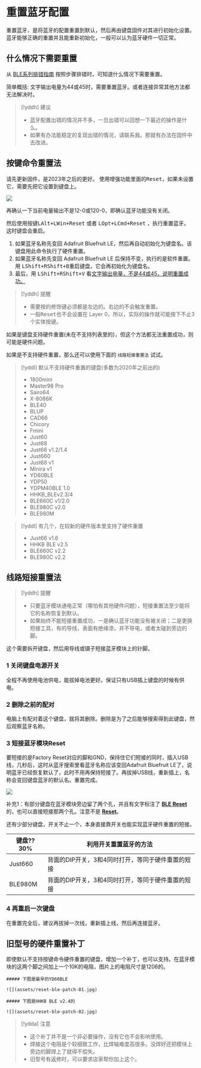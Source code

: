 # 重置蓝牙配置

重置蓝牙，是将蓝牙的配置重置到默认，然后再由键盘固件对其进行初始化设置。蓝牙能够正确的重置并且能重新初始化，一般可以认为蓝牙硬件一切正常。

## 什么情况下需要重置

从 [BLE系列排错指南](ble-series/troubleshooting) 按照步骤排错时，可知道什么情况下需要重置。

简单概括: 文字输出电量为44或45时，需要重置蓝牙。或者连接异常其他方法都无法解决时。

> [!yddh] 建议
> - 蓝牙配置出错的情况并不多，一旦出错可以回想一下最近的操作是什么。
> - 如果有办法能稳定的复现出错的情况，请联系我。那就有办法在固件中去改进。


## 按键命令重置法

请先更新固件，是2023年之后的更好。 使用增强功能里面的<kbd>Reset</kbd>，如果未设置它，需要先把它设置到键盘上。

![](assets/reset-ble-01.jpg)

再确认一下当前电量输出不是12-0或120-0，即确认蓝牙功能没有关闭。

然后使用按键<kbd>LAlt+LWin+Reset</kbd> 或者 <kbd>LOpt+LCmd+Reset</kbd> ，执行重置蓝牙。 这时键盘会重启。

1. 如果蓝牙名称先变回 Adafruit Bluefruit LE，然后再自动初始化为键盘名。该键盘用此命令执行了硬件重置。
2. 如果蓝牙名称先变回 Adafruit Bluefruit LE 后保持不变，执行的是软件重置。用 <kbd>LShift+RShift+B</kbd>重启键盘，它会再初始化为键盘名。
3. 最后，用 <kbd>LShift+RShift+V</kbd> 看<u>文字输出电量，不是44或45，说明重置成功。</u>

> [!yddh] 提醒
> - 需要按的修饰键必须都是左边的。右边的不会触发重置。
> - 一般<kbd>Reset</kbd>也不会设置在 Layer 0，所以，实际的操作就可能按下不止3个实体按键。

如果是键盘支持硬件重置(未在不支持列表里的)，但这个方法都无法重置成功，则可能是硬件问题。

如果是不支持硬件重置，那么还可以使用下面的 `线路短接重置法` 试试。

> [!yddl] 默认不支持硬件重置的键盘(多数为2020年之前出的)
> - 1800mini
> - Master98 Pro
> - Sairo64
> - X-8086K
> - BLE40
> - BLUP
> - CAD66
> - Chicory
> - Fmini
> - Just60
> - Just68
> - Just66 v1.2/1.4
> - Just660
> - Just68 v1
> - Minira v1
> - YD60BLE
> - YDP50
> - YDPM40BLE 1.0
> - HHKB_BLEv2.3/4
> - BLE660C v1/2.0
> - BLE980C v2.0
> - BLE980M

> [!yddl] 有几个，在较新的硬件版本里支持了硬件重置
> - Just66 v1.6
> - HHKB BLE v2.5
> - BLE660C v2.2
> - BLE980C v2.2

## 线路短接重置法

> [!yddh] 提醒
> - 只要蓝牙模块通电正常（哪怕有其他硬件问题），短接重置法至少能将它的名称恢复到默认。
> - 如果始终不能短接重置成功，一是确认蓝牙功能没有被关闭；二是更换短接工具，有的导线，表面有绝缘漆，并不导电，或者太碰到旁边的脚。

这个需要拆开键盘，然后用导线或镊子短接蓝牙模块上的针脚。

### 1 关闭键盘电源开关

全程不再使用电池供电，能拔掉电池更好。保证只有USB插上键盘的时候有供电。

### 2 删除之前的配对

电脑上有配对着这个键盘，就将其删除。删除是为了之后能够搜索得到此键盘，然后观察蓝牙名称。

### 3 短接蓝牙模块Reset

要短接的是Factory Reset对应的脚和GND，保持住它们短接的同时，插入USB线，几秒后，这时从蓝牙搜索里看蓝牙名称应该变回Adafruit Bluefruit LE了，说明蓝牙已经恢复默认了，此时不用再保持短接了。再拔掉USB线，重新插上，名称会变回键盘蓝牙的默认名。重置完成。

![](assets/reset-ble-07.jpg)

补充1：有部分键盘在蓝牙模块旁边留了两个孔，并且有文字标注了 <b><u>BLE Reset</u></b> 的，也可以直接短接那两个孔。注意不是 <b><u>Reset</u></b>。

还有少部分键盘，开关不止一个，本身直接靠开关也能实现蓝牙硬件重置的短接。

| 键盘??30% | 利用开关重置蓝牙的方法 |
| --- | --- |
| Just660 | 背面的DIP开关，3和4同时打开，等同于硬件重置的短接 |
| BLE980M | 背面的DIP开关，3和4同时打开，等同于硬件重置的短接 |

### 4 再重启一次键盘

在重置完全后，建议再拔掉一次线，重新插上线，然后再连接蓝牙。


## 旧型号的硬件重置补丁

即使默认不支持按键命令硬件重置的键盘，增加一个补丁，也可以支持。在蓝牙模块的这两个脚之间加上一个10K的电阻，图片上的电阻尺寸是1206的。

```ad-yddcol0
##### 下图是最早的YD60BLE

![](assets/reset-ble-patch-01.jpg)
```

```ad-yddcol1
##### 下图是HHKB BLE v2.4的

![](assets/reset-ble-patch-02.jpg)
```

> [!ydda] 注意
> - 这个补丁并不是一个非必要操作，没有它也不会影响使用。
> - 焊接这个电阻是个较细致工作，比焊轴难度高很多。没焊好还把模块上旁边的脚焊上了就得不偿失。
> - 旧型号有返修时，可以要求店家帮你加上这个。

